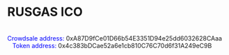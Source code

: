 # RUSGAS ICO
<br>
<font color="blue">Crowdsale address:</font> 0xA87D9fCe01D66b54E3351D94e25dd6032628CAaa
<br>  &nbsp;&nbsp; <font color="blue">Token address:</font> 0x4c383bDCae52a6e1cb810C76C70d6f31A249eC9B

